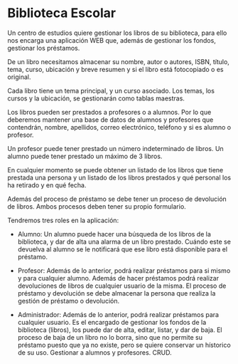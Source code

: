 # Biblioteca Escolar

Un centro de estudios quiere gestionar los libros de su biblioteca, para ello nos encarga una aplicación WEB que, además de gestionar los fondos, gestionar los préstamos.

De un libro necesitamos almacenar su nombre, autor o autores, ISBN, título, tema, curso, ubicación y breve resumen y si el libro está fotocopiado o es original.

Cada libro tiene un tema principal, y un curso asociado. Los temas, los cursos y la ubicación, se gestionarán como tablas maestras.

Los libros pueden ser prestados a profesores o a alumnos. Por lo que deberemos mantener una base de datos de alumnos y profesores que contendrán, nombre, apellidos, correo electrónico, teléfono y si es alumno o profesor. 

Un profesor puede tener prestado un número indeterminado de libros. Un alumno puede tener prestado un máximo de 3 libros. 

En cualquier momento se puede obtener un listado de los libros que tiene prestada una persona y un listado de los libros prestados y qué personal los ha retirado y en qué fecha.

Además del proceso de préstamo se debe tener un proceso de devolución de libros. Ambos procesos deben tener su propio formulario.

Tendremos tres roles en la aplicación:

- Alumno: Un alumno puede hacer una búsqueda de los libros de la biblioteca, y dar de alta una alarma de un libro prestado. Cuándo este se devuelva al alumno se le notificará que ese libro está disponible para el préstamo.

- Profesor: Además de lo anterior, podrá realizar préstamos para si mismo y para cualquier alumno. Además de hacer préstamos podrá realizar devoluciones de libros de cualquier usuario de la misma. El proceso de préstamo y devolución se debe almacenar la persona que realiza la gestión de préstamo o devolución. 

- Administrador: Además de lo anterior, podrá realizar préstamos para cualquier usuario. Es el encargado de gestionar los fondos de la biblioteca (libros), los puede dar de alta, editar, listar, y dar de baja. El proceso de baja de un libro no lo borra, sino que no permite su préstamo puesto que ya no existe, pero se quiere conservar un hístorico de su uso. Gestionar a alumnos y profesores. CRUD.

